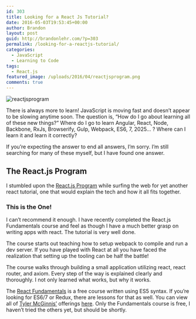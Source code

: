 ```yaml
---
id: 303
title: Looking for a React Js Tutorial?
date: 2016-05-03T19:53:45+00:00
author: Brandon
layout: post
guid: http://brandonlehr.com/?p=303
permalink: /looking-for-a-reactjs-tutorial/
categories:
  - JavaScript
  - Learning to Code
tags:
  - React.js
featured_image: /uploads/2016/04/reactjsprogram.png
comments: true
---
```

<img src="{{ site.baseurl }}{{ page.featured_image }}" alt="reactjsprogram" class="" />

There is always more to learn! JavaScript is moving fast and doesn&#8217;t appear to be slowing anytime soon. The question is, &#8220;How do I go about learning all of these new things?&#8221; Where do I go to learn Angular, React, Node, Backbone, RxJs, Browserify, Gulp, Webpack, ES6, 7, 2025&#8230; ? Where can I learn it and learn it correctly?

If you&#8217;re expecting the answer to end all answers, I&#8217;m sorry. I&#8217;m still searching for many of these myself, but I have found one answer.<!--more-->

## The React.js Program

I stumbled upon the [React.js Program](http://courses.reactjsprogram.com/courses/reactjsfundamentals) while surfing the web for yet another react tutorial, one that would explain the tech and how it all fits together.

### This is the One!

I can&#8217;t recommend it enough. I have recently completed the React.js Fundamentals course and feel as though I have a much better grasp on writing apps with react. The tutorial is very well done.

The course starts out teaching how to setup webpack to compile and run a dev server. If you have played with React at all you have faced the realization that setting up the tooling can be half the battle!

The course walks through building a small application utilizing react, react router, and axiom. Every step of the way is explained clearly and thoroughly. I not only learned what works, but why it works.

The [React Fundamentals](http://courses.reactjsprogram.com/courses/reactjsfundamentals) is a free course written using ES5 syntax. If you&#8217;re looking for ES6/7 or Redux, there are lessons for that as well. You can view all of [Tyler McGinnis&#8217;](https://twitter.com/tylermcginnis33) offerings [here](http://www.reactjsprogram.com/). Only the Fundamentals course is free, I haven&#8217;t tried the others yet, but should be shortly.